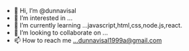 - 👋 Hi, I’m @dunnavisal
- 👀 I’m interested in ...
- 🌱 I’m currently learning ...javascript,html,css,node.js,react.
- 💞️ I’m looking to collaborate on ...
- 📫 How to reach me ...dunnavisal1999a@gmail.com

<!---
dunnavisal/dunnavisal is a ✨ special ✨ repository because its `README.md` (this file) appears on your GitHub profile.
You can click the Preview link to take a look at your changes.
--->
